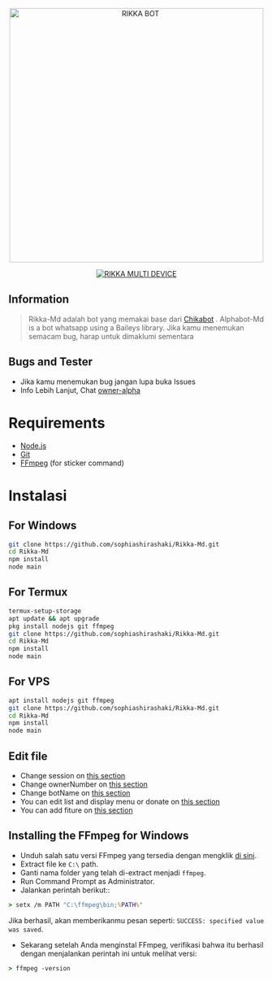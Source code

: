 <p align="center">
<img src="https://telegra.ph/file/1b7fba8f493e6eb06bacd.jpg" alt="RIKKA BOT" width="500"/>


</p>
<p align="center">
<a href="#"><img title="RIKKA MULTI DEVICE" src="https://img.shields.io/badge/RIKKA MULTI DEVICE-green?colorA=%23ff0000&colorB=%23017e40&style=for-the-badge"></a>

## Information
> Rikka-Md adalah bot yang memakai base dari [Chikabot](https://github.com/rashidsiregar28/chikabot/blob/main/README.md) . Alphabot-Md is a bot whatsapp using a Baileys library.
> Jika kamu menemukan semacam bug, harap untuk dimaklumi sementara

## Bugs and Tester
* Jika kamu menemukan bug jangan lupa buka Issues
* Info Lebih Lanjut, Chat [owner-alpha](https://wa.me/62887435047326)

# Requirements
* [Node.js](https://nodejs.org/en/)
* [Git](https://git-scm.com/downloads)
* [FFmpeg](https://github.com/BtbN/FFmpeg-Builds/releases/download/autobuild-2020-12-08-13-03/ffmpeg-n4.3.1-26-gca55240b8c-win64-gpl-4.3.zip) (for sticker command)

# Instalasi
## For Windows
```bash
git clone https://github.com/sophiashirashaki/Rikka-Md.git
cd Rikka-Md
npm install
node main
```
## For Termux
```bash
termux-setup-storage
apt update && apt upgrade
pkg install nodejs git ffmpeg
git clone https://github.com/sophiashirashaki/Rikka-Md.git
cd Rikka-Md
npm install
node main
```

## For VPS
```bash
apt install nodejs git ffmpeg
git clone https://github.com/sophiashirashaki/Rikka-Md.git
cd Rikka-Md
npm install
node main
```

## Edit file
- Change session on [this section](https://github.com/sophiashirashaki/Rikka-Md/blob/v2/session.json#L1)
- Change ownerNumber on [this section](https://github.com/sophiashirashaki/Rikka-Md/blob/v2/setting.json#L7)
- Change botName on [this section](https://github.com/sophiashirashaki/Rikka-Md/blob/v2/setting.json#L2)
- You can edit list and display menu or donate on [this section](https://github.com/sophiashirashaki/Rikka-Md/blob/v2/language/indonesia.js#L83)
- You can add fiture on [this section](https://github.com/zeeoneofc/Rikka-Md/blob/v2/index.js)


## Installing the FFmpeg for Windows
* Unduh salah satu versi FFmpeg yang tersedia dengan mengklik [di sini](https://www.gyan.dev/ffmpeg/builds/).
* Extract file ke `C:\` path.
* Ganti nama folder yang telah di-extract menjadi `ffmpeg`.
* Run Command Prompt as Administrator.
* Jalankan perintah berikut::
```cmd
> setx /m PATH "C:\ffmpeg\bin;%PATH%"
```
Jika berhasil, akan memberikanmu pesan seperti: `SUCCESS: specified value was saved`.
* Sekarang setelah Anda menginstal FFmpeg, verifikasi bahwa itu berhasil dengan menjalankan perintah ini untuk melihat versi:
```cmd
> ffmpeg -version
```


